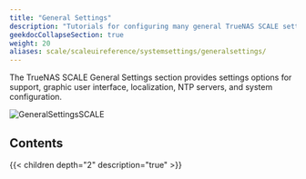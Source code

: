 ```yaml
---
title: "General Settings"
description: "Tutorials for configuring many general TrueNAS SCALE settings."
geekdocCollapseSection: true
weight: 20
aliases: scale/scaleuireference/systemsettings/generalsettings/
---
```


The TrueNAS SCALE General Settings section provides settings options for support, graphic user interface, localization, NTP servers, and system configuration. 

![GeneralSettingsSCALE](/images/SCALE/SystemSettings/GeneralSettingsSCALE.png "SCALE General Settings Screen")

## Contents

{{< children depth="2" description="true" >}}
